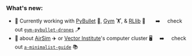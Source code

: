 ### What's new:

- 🔭 Currently working with [PyBullet](https://pybullet.org/wordpress/) 🔫, [Gym](https://gym.openai.com) 🏋️, & [RLlib](https://docs.ray.io/en/latest/rllib.html) 🤖    &nbsp; &nbsp; &nbsp; ➡️ &nbsp; &nbsp; check out [`gym-pybullet-drones`](https://github.com/JacopoPan/gym-pybullet-drones) 🪁
- 🤔 about [AirSim](https://microsoft.github.io/AirSim/) ✈️ or [Vector Institute](https://vectorinstitute.ai)'s computer cluster 🖥️ &nbsp; &nbsp; ➡️ &nbsp; &nbsp; check out [`a-minimalist-guide`](https://github.com/JacopoPan/a-minimalist-guide) 📚

<!--
**JacopoPan/JacopoPan** is a ✨ _special_ ✨ repository because its `README.md` (this file) appears on your GitHub profile.
-->
